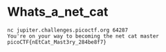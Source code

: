 # Whats_a_net_cat

```shell
nc jupiter.challenges.picoctf.org 64287   
You're on your way to becoming the net cat master
picoCTF{nEtCat_Mast3ry_284be8f7}
```